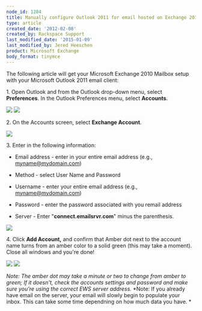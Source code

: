 ```yaml
---
node_id: 1284
title: Manually configure Outlook 2011 for email hosted on Exchange 2010
type: article
created_date: '2012-02-08'
created_by: Rackspace Support
last_modified_date: '2015-01-09'
last_modified_by: Jered Heeschen
product: Microsoft Exchange
body_format: tinymce
---
```


The following article will get your Microsoft Exchange 2010 Mailbox
setup with your Microsoft Outlook 2011 email client:

1\. Open Outlook and from the Outlook drop-down menu, select
**Preferences**. In the Outlook Preferences menu, select **Accounts**.

![](http://c816878.r78.cf2.rackcdn.com/(E&A)Outlook2011IMAP.png)
 ![](http://c816878.r78.cf2.rackcdn.com/(E&A)Outlook2011IMAP2.png)

<span>2. On the Accounts screen, select </span>**Exchange
Account**<span>.</span>

![](http://c818071.r71.cf2.rackcdn.com/(E&A)Outlook2011Exchange.png)

<span>3. Enter in the following information:</span>

-   Email address - enter in your entire email address
    (e.g., myname@mydomain.com)

<!-- -->

-   Method - select User Name and Password

<!-- -->

-   Username - enter your entire email address
    (e.g., myname@mydomain.com)

<!-- -->

-   Password - enter the password associated with you remail address

<!-- -->

-   Server - Enter "**connect.emailsrvr.com**" minus the parenthesis.

![](http://c4411995.r95.cf2.rackcdn.com/Outlook2011WithExchange2010.png)

<span>4. Click </span>**Add Account,**<span> and confirm that Amber dot
next to the account name turns from an amber color to a solid green
(this may take a moment). Close all windows and you're done!</span>

![](http://c818071.r71.cf2.rackcdn.com/(E&A)Outlook2011Exchange4.png)
 ![](http://c818071.r71.cf2.rackcdn.com/(E&A)Outlook2011Exchange3.png)

*Note:* *The amber dot may take a minute or two to change from amber to
green; If it doesn't, check the accounts settings and password and make
sure you're using the correct EWS server address.* *Note: If you already
have email on the server, your email will slowly begin to populate your
inbox. This can take some time dependning on how much data you have. *

